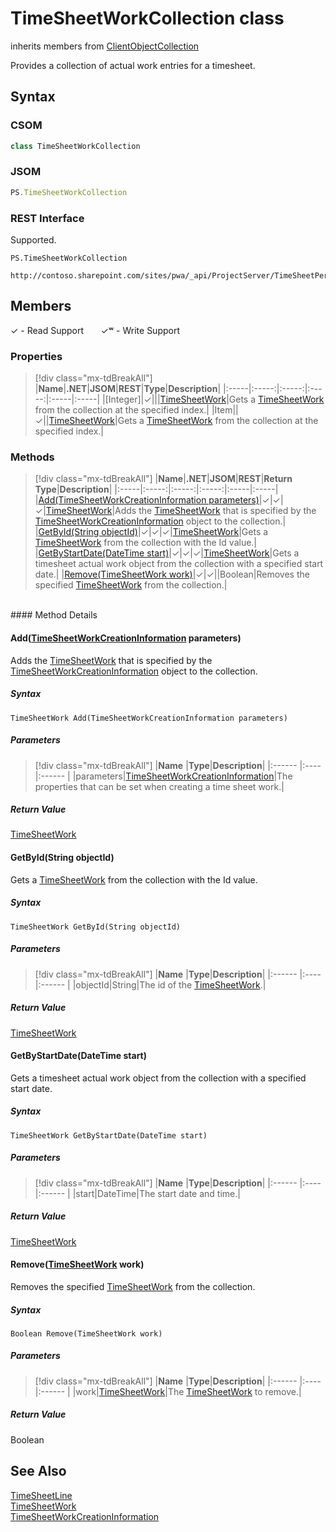 [comment]: # (Name:TimeSheetWorkCollection)
[comment]: # (Name:Microsoft.ProjectServer.TimeSheetWorkCollection)
[comment]: # (Type:class)
[comment]: # (Status:Verified)

# <a name="name"></a>TimeSheetWorkCollection class

inherits members from [ClientObjectCollection<TimeSheetWork>](https://msdn.microsoft.com/EN-US/library/ee539303)<br/>

<a name="description"></a>Provides a collection of actual work entries for a timesheet.

## <a name="syntax"></a>Syntax

### CSOM

```cs
class TimeSheetWorkCollection 
```
### JSOM

```javascript
PS.TimeSheetWorkCollection
```
### REST Interface

Supported.

```
PS.TimeSheetWorkCollection

http://contoso.sharepoint.com/sites/pwa/_api/ProjectServer/TimeSheetPeriods('{periodid}')/TimeSheet/Lines('{lineid}')/Work
```

## <a name="members"></a>Members


&#x2713; - Read Support &nbsp;&nbsp;&nbsp;&nbsp;&nbsp;&nbsp;&#x2713;&#x02B7; - Write Support

### <a name="properties"></a>Properties
> [!div class="mx-tdBreakAll"]
|**Name**|**.NET**|**JSOM**|**REST**|**Type**|**Description**|
|:-----|:-----:|:-----:|:-----:|:-----|:-----|
|<a name="[Integer]"></a>[Integer]|&#x2713;|||[TimeSheetWork](TimeSheetWork.md)|Gets a [TimeSheetWork](TimeSheetWork.md) from the collection at the specified index.|
|<a name="Item"></a>Item||&#x2713;||[TimeSheetWork](TimeSheetWork.md)|Gets a [TimeSheetWork](TimeSheetWork.md) from the collection at the specified index.|

### <a name="methods"></a>Methods
> [!div class="mx-tdBreakAll"]
|**Name**|**.NET**|**JSOM**|**REST**|**Return Type**|**Description**|
|:-----|:-----:|:-----:|:-----:|:-----|:-----|
|[Add(TimeSheetWorkCreationInformation parameters)](#Add_[TimeSheetWorkCreationInformation]_TimeSheetWorkCreationInformation.md__parameters_)|&#x2713;|&#x2713;|&#x2713;|[TimeSheetWork](TimeSheetWork.md)|Adds the [TimeSheetWork](TimeSheetWork.md) that is specified by the [TimeSheetWorkCreationInformation](TimeSheetWorkCreationInformation.md) object to the collection.|
|[GetById(String objectId)](#GetById_String_objectId_)|&#x2713;|&#x2713;|&#x2713;|[TimeSheetWork](TimeSheetWork.md)|Gets a [TimeSheetWork](TimeSheetWork.md) from the collection with the Id value.|
|[GetByStartDate(DateTime start)](#GetByStartDate_DateTime_start_)|&#x2713;|&#x2713;|&#x2713;|[TimeSheetWork](TimeSheetWork.md)|Gets a timesheet actual work object from the collection with a specified start date.|
|[Remove(TimeSheetWork work)](#Remove_[TimeSheetWork]_TimeSheetWork.md__work_)|&#x2713;|&#x2713;||Boolean|Removes the specified [TimeSheetWork](TimeSheetWork.md) from the collection.|

<br/>
#### Method Details

#### <a name="Add_[TimeSheetWorkCreationInformation]_TimeSheetWorkCreationInformation.md__parameters_"></a>Add([TimeSheetWorkCreationInformation](TimeSheetWorkCreationInformation.md) parameters)
 
Adds the [TimeSheetWork](TimeSheetWork.md) that is specified by the [TimeSheetWorkCreationInformation](TimeSheetWorkCreationInformation.md) object to the collection.

##### Syntax

```
TimeSheetWork Add(TimeSheetWorkCreationInformation parameters)
```

##### Parameters
> [!div class="mx-tdBreakAll"]
|**Name** |**Type**|**Description**|
|:------ |:----|:------ |
|parameters|[TimeSheetWorkCreationInformation](TimeSheetWorkCreationInformation.md)|The properties that can be set when creating a time sheet work.|

##### Return Value

[TimeSheetWork](TimeSheetWork.md)

#### <a name="GetById_String_objectId_"></a>GetById(String objectId)
 
Gets a [TimeSheetWork](TimeSheetWork.md) from the collection with the Id value.

##### Syntax

```
TimeSheetWork GetById(String objectId)
```

##### Parameters
> [!div class="mx-tdBreakAll"]
|**Name** |**Type**|**Description**|
|:------ |:----|:------ |
|objectId|String|The id of the [TimeSheetWork](TimeSheetWork.md).|

##### Return Value

[TimeSheetWork](TimeSheetWork.md)

#### <a name="GetByStartDate_DateTime_start_"></a>GetByStartDate(DateTime start)
 
Gets a timesheet actual work object from the collection with a specified start date.

##### Syntax

```
TimeSheetWork GetByStartDate(DateTime start)
```

##### Parameters
> [!div class="mx-tdBreakAll"]
|**Name** |**Type**|**Description**|
|:------ |:----|:------ |
|start|DateTime|The start date and time.|

##### Return Value

[TimeSheetWork](TimeSheetWork.md)

#### <a name="Remove_[TimeSheetWork]_TimeSheetWork.md__work_"></a>Remove([TimeSheetWork](TimeSheetWork.md) work)
 
Removes the specified [TimeSheetWork](TimeSheetWork.md) from the collection.

##### Syntax

```
Boolean Remove(TimeSheetWork work)
```

##### Parameters
> [!div class="mx-tdBreakAll"]
|**Name** |**Type**|**Description**|
|:------ |:----|:------ |
|work|[TimeSheetWork](TimeSheetWork.md)|The [TimeSheetWork](TimeSheetWork.md) to remove.|

##### Return Value

Boolean

## <a name="seeAlso"></a>See Also

[TimeSheetLine](TimeSheetLine.md)<br/>
[TimeSheetWork](TimeSheetWork.md)<br/>
[TimeSheetWorkCreationInformation](TimeSheetWorkCreationInformation.md)<br/>
